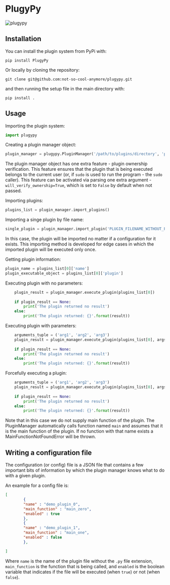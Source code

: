 # PlugyPy
![plugypy](https://socialify.git.ci/not-so-cool-anymore/plugypy/image?description=1&font=KoHo&language=1&owner=1&pattern=Circuit%20Board&stargazers=1&theme=Dark)

## Installation
You can install the plugin system from PyPi with:

```
pip install PlugyPy
```

Or locally by cloning the repository:

```
git clone git@github.com:not-so-cool-anymore/plugypy.git
```
and then running the setup file in the main directory with:
```
pip install .
```

## Usage
Importing the plugin system:
```python
import plugypy
``` 

Creating a plugin manager object:
```python
plugin_manager = plugypy.PluginManager('/path/to/plugins/directory', 'path/to/plugins/configuration/file.json')
```
The plugin manager object has one extra feature - plugin ownership verification. This feature ensures that the plugin that is being executed
belongs to the current user (or, if `sudo` is used to run the program - the `sudo` caller).
This feature can be activated via parsing one extra argument - `will_verify_ownership=True`, which is set to `False` by default when not passed.


Importing plugins:
```python
plugins_list = plugin_manager.import_plugins()
```


Importing a singe plugin by file name:
```python
single_plugin = plugin_manager.import_plugin('PLUGIN_FILENAME_WITHOUT_PY_EXTENSION')
```
In this case, the plugin will be imported no matter if a configuration for it exists. This importing method is developed for edge cases in which the imported plugin will be
executed only once.


Getting plugin information:
```python
plugin_name = plugins_list[0]['name']
plugin_executable_object = plugins_list[0]['plugin']
```


Executing plugin with no parameters:
```python
    plugin_result = plugin_manager.execute_plugin(plugins_list[0])
    
    if plugin_result == None:
        print('The plugin returned no result')
    else:
        print('The plugin returned: {}'.format(result))
```


Executing plugin with parameters:
```python
    arguments_tuple = ('arg1', 'arg2', 'arg3')
    plugin_result = plugin_manager.execute_plugin(plugins_list[0], args=arguments_tuple)
    
    if plugin_result == None:
        print('The plugin returned no result')
    else:
        print('The plugin returned: {}'.format(result))
```


Forcefully executing a plugin:
```python
    arguments_tuple = ('arg1', 'arg2', 'arg3')
    plugin_result = plugin_manager.execute_plugin(plugins_list[0], args=arguments_tuple, is_forced=True)
    
    if plugin_result == None:
        print('The plugin returned no result')
    else:
        print('The plugin returned: {}'.format(result))
```
Note that in this case we do not supply main function of the plugin. The PluginManager automatically calls
function named `main` and assumes that it is the main function of the plugin. If no function with that name exists a MainFunctionNotFoundError will be thrown. 

## Writing a configuration file
The configuration (or config) file is a JSON file that contains a few important bits of
information by which the plugin manager knows what to do with a given plugin.

An example for a config file is:
```json
[
        {
        "name" : "demo_plugin_0",
        "main_function" : "main_zero",
        "enabled" : true
        },
        {
        "name" : "demo_plugin_1",
        "main_function" : "main_one",
        "enabled" : false
        },

]
```

Where `name` is the name of the plugin file without the `.py` file extension, `main_function` is the function that is being called,
and `enabled` is the boolean variable that indicates if the file will be executed (when `true`) or not (when `false`).